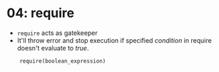 # 04: require

- `require` acts as gatekeeper
- It'll throw error and stop execution if specified *condition* in require doesn't evaluate to *true*.
```solidity
    require(boolean_expression)
```
